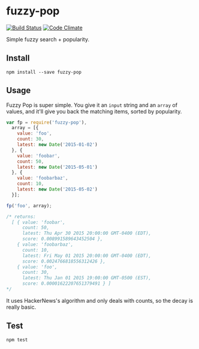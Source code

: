 # fuzzy-pop

[![Build Status](https://travis-ci.org/yoshokatana/fuzzy-pop.svg)](https://travis-ci.org/yoshokatana/fuzzy-pop)
[![Code Climate](https://codeclimate.com/github/yoshokatana/fuzzy-pop/badges/gpa.svg)](https://codeclimate.com/github/yoshokatana/fuzzy-pop)

Simple fuzzy search + popularity.

## Install

```
npm install --save fuzzy-pop
```

## Usage

Fuzzy Pop is super simple. You give it an `input` string and an `array` of values, and it'll give you back the matching items, sorted by popularity.

```js
var fp = require('fuzzy-pop'),
  array = [{
    value: 'foo',
    count: 30,
    latest: new Date('2015-01-02')
  }, {
    value: 'foobar',
    count: 50,
    latest: new Date('2015-05-01')
  }, {
    value: 'foobarbaz',
    count: 10,
    latest: new Date('2015-05-02')
  }];

fp('foo', array);

/* returns:
  [ { value: 'foobar',
      count: 50,
      latest: Thu Apr 30 2015 20:00:00 GMT-0400 (EDT),
      score: 0.008991589643452504 },
    { value: 'foobarbaz',
      count: 10,
      latest: Fri May 01 2015 20:00:00 GMT-0400 (EDT),
      score: 0.0024766818556312426 },
    { value: 'foo',
      count: 30,
      latest: Thu Jan 01 2015 19:00:00 GMT-0500 (EST),
      score: 0.00001622207651379491 } ]
*/
```

It uses HackerNews's algorithm and only deals with counts, so the decay is really basic.

## Test

```
npm test
```